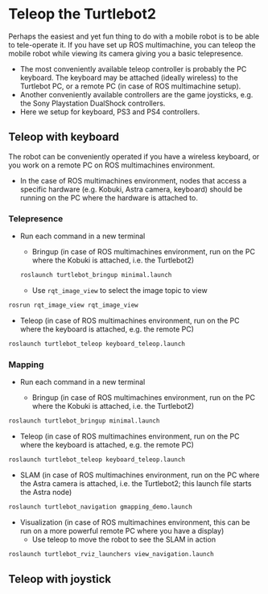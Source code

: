 # Teleop the Turtlebot2

Perhaps the easiest and yet fun thing to do with a mobile robot is to be able to tele-operate it. If you have set up ROS multimachine, you can teleop the mobile robot while viewing its camera giving you a basic telepresence.
- The most conveniently available teleop controller is probably the PC keyboard. The keyboard may be attached (ideally wireless) to the Turtlebot PC, or a remote PC (in case of ROS multimachine setup).
- Another conveniently available controllers are the game joysticks, e.g. the Sony Playstation DualShock controllers.
- Here we setup for keyboard, PS3 and PS4 controllers.

## Teleop with keyboard

The robot can be conveniently operated if you have a wireless keyboard, or you work on a remote PC on ROS multimachines environment.

- In the case of ROS multimachines environment, nodes that access a specific hardware (e.g. Kobuki, Astra camera, keyboard) should be running on the PC where the hardware is attached to. 

### Telepresence

- Run each command in a new terminal

  - Bringup (in case of ROS multimachines environment, run on the PC where the Kobuki is attached, i.e. the Turtlebot2)
  ``` bash
  roslaunch turtlebot_bringup minimal.launch
  ```

  - Use `rqt_image_view` to select the image topic to view

``` bash
rosrun rqt_image_view rqt_image_view
```

  - Teleop (in case of ROS multimachines environment, run on the PC where the keyboard is attached, e.g. the remote PC)
``` bash
roslaunch turtlebot_teleop keyboard_teleop.launch
```

### Mapping

- Run each command in a new terminal

  - Bringup (in case of ROS multimachines environment, run on the PC where the Kobuki is attached, i.e. the Turtlebot2)
``` bash
roslaunch turtlebot_bringup minimal.launch
```

  - Teleop (in case of ROS multimachines environment, run on the PC where the keyboard is attached, e.g. the remote PC)
``` bash
roslaunch turtlebot_teleop keyboard_teleop.launch
```

  - SLAM (in case of ROS multimachines environment, run on the PC where the Astra camera is attached, i.e. the Turtlebot2; this launch file starts the Astra node)
``` bash
roslaunch turtlebot_navigation gmapping_demo.launch
```

  - Visualization (in case of ROS multimachines environment, this can be run on a more powerful remote PC where you have a display)
    - Use teleop to move the robot to see the SLAM in action
``` bash
roslaunch turtlebot_rviz_launchers view_navigation.launch
```

## Teleop with joystick

